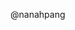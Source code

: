 


<!--

Your pull request will be routed to the following person by default for triaging.
If you know who should review your pull request, please remove the mentioning below.

-->

@nanahpang
